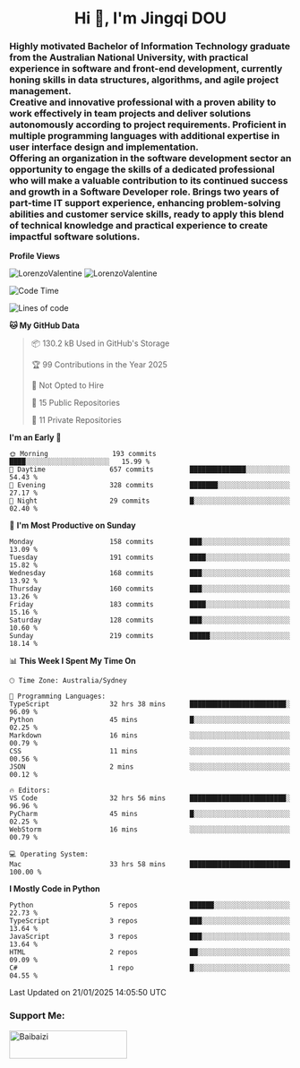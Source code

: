 <h1 align="center">Hi 👋, I'm Jingqi DOU</h1>
<h3 align="left">
Highly motivated Bachelor of Information Technology graduate from the Australian National University, with practical experience in software and front-end development, currently honing skills in data structures, algorithms, and agile project management. <br>
Creative and innovative professional with a proven ability to work effectively in team projects and deliver solutions autonomously according to project requirements. Proficient in multiple programming languages with additional expertise in user interface design and implementation. <br>
Offering an organization in the software development sector an opportunity to engage the skills of a dedicated professional who will make a valuable contribution to its continued success and growth in a Software Developer role. Brings two years of part-time IT support experience, enhancing problem-solving abilities and customer service skills, ready to apply this blend of technical knowledge and practical experience to create impactful software solutions.
</h3>

**Profile Views**<br>
<!-- <img src="https://count.getloli.com/get/@:name" alt="LorenzoValentine" theme="rule34" /> -->
<img src="https://count.getloli.com/@LorenzoValentine?name=LorenzoValentine&theme=asoul&padding=7&offset=0&align=center&scale=2&pixelated=1&darkmode=auto&prefix=020315" alt="LorenzoValentine" theme="rule34" />
<img src="https://count.getloli.com/@LorenzoValentine?name=LorenzoValentine&theme=food&padding=7&offset=0&align=center&scale=2&pixelated=1&darkmode=auto&prefix=020315" alt="LorenzoValentine" theme="rule34" />
 

<!--START_SECTION:waka-->
![Code Time](http://img.shields.io/badge/Code%20Time-1%2C412%20hrs%2058%20mins-blue)

![Lines of code](https://img.shields.io/badge/From%20Hello%20World%20I%27ve%20Written-449.5%20thousand%20lines%20of%20code-blue)

**🐱 My GitHub Data** 

> 📦 130.2 kB Used in GitHub's Storage 
 > 
> 🏆 99 Contributions in the Year 2025
 > 
> 🚫 Not Opted to Hire
 > 
> 📜 15 Public Repositories 
 > 
> 🔑 11 Private Repositories 
 > 
**I'm an Early 🐤** 

```text
🌞 Morning                193 commits         ████░░░░░░░░░░░░░░░░░░░░░   15.99 % 
🌆 Daytime                657 commits         ██████████████░░░░░░░░░░░   54.43 % 
🌃 Evening                328 commits         ███████░░░░░░░░░░░░░░░░░░   27.17 % 
🌙 Night                  29 commits          █░░░░░░░░░░░░░░░░░░░░░░░░   02.40 % 
```
📅 **I'm Most Productive on Sunday** 

```text
Monday                   158 commits         ███░░░░░░░░░░░░░░░░░░░░░░   13.09 % 
Tuesday                  191 commits         ████░░░░░░░░░░░░░░░░░░░░░   15.82 % 
Wednesday                168 commits         ███░░░░░░░░░░░░░░░░░░░░░░   13.92 % 
Thursday                 160 commits         ███░░░░░░░░░░░░░░░░░░░░░░   13.26 % 
Friday                   183 commits         ████░░░░░░░░░░░░░░░░░░░░░   15.16 % 
Saturday                 128 commits         ███░░░░░░░░░░░░░░░░░░░░░░   10.60 % 
Sunday                   219 commits         █████░░░░░░░░░░░░░░░░░░░░   18.14 % 
```


📊 **This Week I Spent My Time On** 

```text
🕑︎ Time Zone: Australia/Sydney

💬 Programming Languages: 
TypeScript               32 hrs 38 mins      ████████████████████████░   96.09 % 
Python                   45 mins             █░░░░░░░░░░░░░░░░░░░░░░░░   02.25 % 
Markdown                 16 mins             ░░░░░░░░░░░░░░░░░░░░░░░░░   00.79 % 
CSS                      11 mins             ░░░░░░░░░░░░░░░░░░░░░░░░░   00.56 % 
JSON                     2 mins              ░░░░░░░░░░░░░░░░░░░░░░░░░   00.12 % 

🔥 Editors: 
VS Code                  32 hrs 56 mins      ████████████████████████░   96.96 % 
PyCharm                  45 mins             █░░░░░░░░░░░░░░░░░░░░░░░░   02.25 % 
WebStorm                 16 mins             ░░░░░░░░░░░░░░░░░░░░░░░░░   00.79 % 

💻 Operating System: 
Mac                      33 hrs 58 mins      █████████████████████████   100.00 % 
```

**I Mostly Code in Python** 

```text
Python                   5 repos             ██████░░░░░░░░░░░░░░░░░░░   22.73 % 
TypeScript               3 repos             ███░░░░░░░░░░░░░░░░░░░░░░   13.64 % 
JavaScript               3 repos             ███░░░░░░░░░░░░░░░░░░░░░░   13.64 % 
HTML                     2 repos             ██░░░░░░░░░░░░░░░░░░░░░░░   09.09 % 
C#                       1 repo              █░░░░░░░░░░░░░░░░░░░░░░░░   04.55 % 
```




 Last Updated on 21/01/2025 14:05:50 UTC
<!--END_SECTION:waka-->

<!-- [![willianrod's wakatime stats](https://github-readme-stats.vercel.app/api/wakatime?username=lorenzoval2050)](https://github.com/anuraghazra/github-readme-stats) -->


<h3 align="left">Support Me:</h3>
<p><a href="https://www.buymeacoffee.com/Baibaizi"> <img align="left" src="https://cdn.buymeacoffee.com/buttons/v2/default-yellow.png" height="50" width="210" alt="Baibaizi" /></a></p><br><br>
